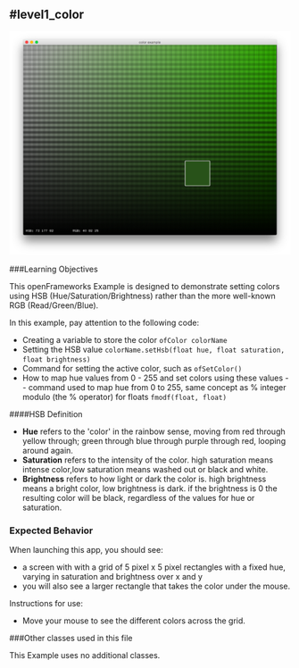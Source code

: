 #level1_color
--
![Screenshot of Example, stored in the Level1_ExampleName/readme_assets/ folder](color.png)

###Learning Objectives

This openFrameworks Example is designed to demonstrate setting colors using HSB (Hue/Saturation/Brightness) rather than the more well-known RGB (Read/Green/Blue).

In this example, pay attention to the following code: 

* Creating a variable to store the color ```ofColor colorName```
* Setting the HSB value ```colorName.setHsb(float hue, float saturation, float brightness)```
* Command for setting the active color, such as ```ofSetColor()``` 
* How to map hue values from 0 - 255 and set colors using these values -- command used to map hue from 0 to 255, same concept as % integer modulo (the % operator) for floats ```fmodf(float, float)``` 

####HSB Definition

* **Hue** refers to the 'color' in the rainbow sense, moving from red through yellow through; green through blue through purple through red, looping around again.
* **Saturation** refers to the intensity of the color. high saturation means intense color,low saturation means washed out or black and white.    
* **Brightness** refers to how light or dark the color is. high brightness means a bright color, low brightness is dark. if the brightness is 0 the resulting color will be black, regardless of the values for hue or saturation.




### Expected Behavior

When launching this app, you should see:

* a screen with with a grid of 5 pixel x 5 pixel rectangles with a fixed hue, varying in saturation and brightness over x and y
* you will also see a larger rectangle that takes the color under the mouse. 

Instructions for use:

* Move your mouse to see the different colors across the grid. 


###Other classes used in this file

This Example uses no additional classes.



